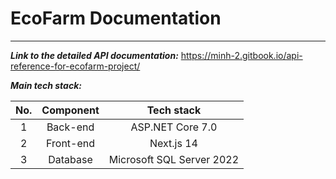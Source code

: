 ﻿<?xml version="1.0" encoding="utf-8"?>
<RuleSet Name="New Rule Set" Description=" " ToolsVersion="10.0">
</RuleSet>

<h1>EcoFarm Documentation</h1>

****

***Link to the detailed API documentation:***
https://minh-2.gitbook.io/api-reference-for-ecofarm-project/

***Main tech stack:***

|  No.  | Component |         Tech stack        |
|:-----:|:---------:|:-------------------------:|
|     1 |  Back-end |      ASP.NET Core 7.0     |
|     2 | Front-end |         Next.js 14        |
|     3 |  Database | Microsoft SQL Server 2022 |

